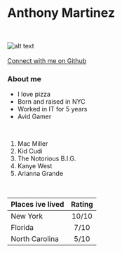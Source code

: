  # **Anthony Martinez**
<br>

![alt text](https://avatars.githubusercontent.com/u/98353905?v=4")
<br>
<br>
[Connect with me on Github](https://github.com/Anthonydm17 "Anthonys Github")
<br>
### About me
* I love pizza
* Born and raised in NYC
* Worked in IT for 5 years 
* Avid Gamer
<br>

1. Mac Miller
2. Kid Cudi
3. The Notorious B.I.G.
4. Kanye West
5. Arianna Grande
<br>

| Places ive lived| Rating      |
| ------------- |:-------------:| 
| New York      | 10/10         | 
| Florida      | 7/10     |  
| North Carolina | 5/10      | 
